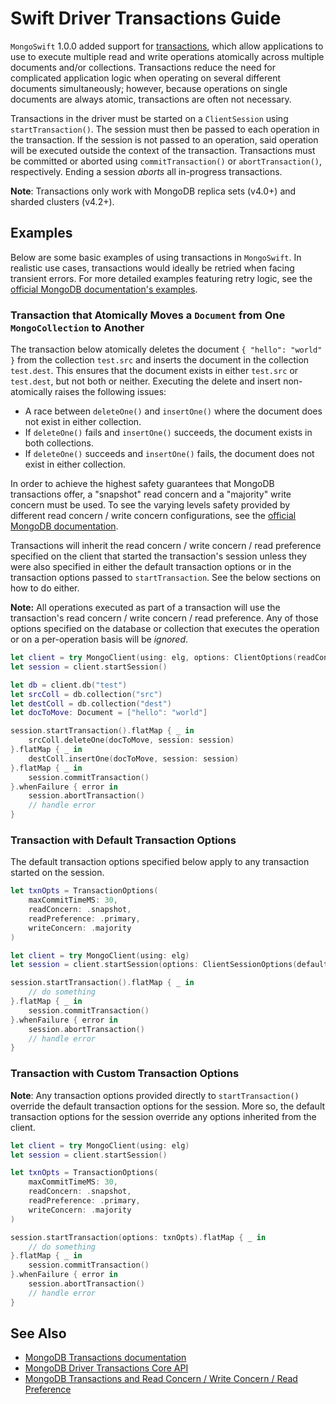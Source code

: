 # Swift Driver Transactions Guide

`MongoSwift` 1.0.0 added support for [transactions](https://docs.mongodb.com/manual/core/transactions/), which allow applications to use to execute multiple read and write operations atomically across multiple documents and/or collections. Transactions reduce the need for complicated application logic when operating on several different documents simultaneously; however, because operations on single documents are always atomic, transactions are often not necessary.

Transactions in the driver must be started on a `ClientSession` using `startTransaction()`. The session must then be passed to each operation in the transaction. If the session is not passed to an operation, said operation will be executed outside the context of the transaction. Transactions must be committed or aborted using `commitTransaction()` or `abortTransaction()`, respectively. Ending a session *aborts* all in-progress transactions.

**Note**: Transactions only work with MongoDB replica sets (v4.0+) and sharded clusters (v4.2+).

## Examples

Below are some basic examples of using transactions in `MongoSwift`. In realistic use cases, transactions would ideally be retried when facing transient errors. For more detailed examples featuring retry logic, see the [official MongoDB documentation's examples](https://docs.mongodb.com/manual/core/transactions-in-applications/#txn-core-api). 

### Transaction that Atomically Moves a `Document` from One `MongoCollection` to Another

The transaction below atomically deletes the document `{ "hello": "world" }` from the collection `test.src` and inserts the document in the collection `test.dest`. This ensures that the document exists in either `test.src` or `test.dest`, but not both or neither. Executing the delete and insert non-atomically raises the following issues:
- A race between `deleteOne()` and `insertOne()` where the document does not exist in either collection.
- If `deleteOne()` fails and `insertOne()` succeeds, the document exists in both collections.
- If `deleteOne()` succeeds and `insertOne()` fails, the document does not exist in either collection.

In order to achieve the highest safety guarantees that MongoDB transactions offer, a "snapshot" read concern and a "majority" write concern must be used. To see the varying levels safety provided by different read concern / write concern configurations, see the [official MongoDB documentation](https://docs.mongodb.com/manual/core/transactions/#read-concern-write-concern-read-preference).

Transactions will inherit the read concern / write concern / read preference specified on the client that started the transaction's session unless they were also specified in either the default transaction options or in the transaction options passed to `startTransaction`. See the below sections on how to do either.

**Note:** All operations executed as part of a transaction will use the transaction's read concern / write concern / read preference. Any of those options specified on the database or collection that executes the operation or on a per-operation basis will be _ignored_.
```swift
let client = try MongoClient(using: elg, options: ClientOptions(readConcern: .snapshot, writeConcern: .majority))
let session = client.startSession()

let db = client.db("test")
let srcColl = db.collection("src")
let destColl = db.collection("dest")
let docToMove: Document = ["hello": "world"]

session.startTransaction().flatMap { _ in
    srcColl.deleteOne(docToMove, session: session)
}.flatMap { _ in
    destColl.insertOne(docToMove, session: session)
}.flatMap { _ in
    session.commitTransaction()
}.whenFailure { error in
    session.abortTransaction()
    // handle error
}
```

### Transaction with Default Transaction Options

The default transaction options specified below apply to any transaction started on the session.

```swift
let txnOpts = TransactionOptions(
    maxCommitTimeMS: 30,
    readConcern: .snapshot,
    readPreference: .primary,
    writeConcern: .majority
)

let client = try MongoClient(using: elg)
let session = client.startSession(options: ClientSessionOptions(defaultTransactionOptions: txnOpts))

session.startTransaction().flatMap { _ in
    // do something
}.flatMap { _ in
    session.commitTransaction()
}.whenFailure { error in
    session.abortTransaction()
    // handle error
}
```

### Transaction with Custom Transaction Options

**Note**: Any transaction options provided directly to `startTransaction()` override the default transaction options for the session. More so, the default transaction options for the session override any options inherited from the client.

```swift
let client = try MongoClient(using: elg)
let session = client.startSession()

let txnOpts = TransactionOptions(
    maxCommitTimeMS: 30,
    readConcern: .snapshot,
    readPreference: .primary,
    writeConcern: .majority
)

session.startTransaction(options: txnOpts).flatMap { _ in
    // do something
}.flatMap { _ in
    session.commitTransaction()
}.whenFailure { error in
    session.abortTransaction()
    // handle error
}
```

## See Also
- [MongoDB Transactions documentation](https://docs.mongodb.com/manual/core/transactions/)
- [MongoDB Driver Transactions Core API](https://docs.mongodb.com/manual/core/transactions-in-applications/#txn-core-api)
- [MongoDB Transactions and Read Concern / Write Concern / Read Preference](https://docs.mongodb.com/manual/core/transactions/#read-concern-write-concern-read-preference)
